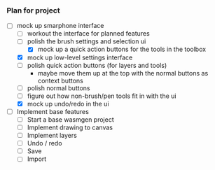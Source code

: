 ### Plan for project

- [ ] mock up smarphone interface
    - [ ] workout the interface for planned features
    - [ ] polish the brush settings and selection ui
        - [x] mock up a quick action buttons for the tools in the toolbox
    - [x] mock up low-level settings interface
    - [ ] polish quick action buttons (for layers and tools)
        - maybe move them up at the top with the normal buttons as context buttons
    - [ ] polish normal buttons 
    - [ ] figure out how non-brush/pen tools fit in with the ui
    - [x] mock up undo/redo in the ui
- [ ] Implement base features
    - [ ] Start a base wasmgen project
    - [ ] Implement drawing to canvas
    - [ ] Implement layers
    - [ ] Undo / redo
    - [ ] Save
    - [ ] Import